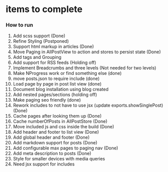# items to complete

### How to run 

1. Add scss support (Done)
2. Refine Styling (Postponed)
3. Support html markup in articles (Done)
4. Move Paging in AllPostView to action and stores to persist state (Done)
5. Add tags and Grouping
6. Add support for RSS feeds (Holding off)
7. Implement Breadcrumbs and three levels (Not needed for two levels)
8. Make NProgress work or find something else (done)
9. move posts.json to require include (done)
10. Load page by page in post list view (done)
11. Document blog installation using blog created
12. Add nested pages/sections (holding off)
13. Make paging seo friendly (done)
14. Rework includes to not have to use jsx (update exports.showSinglePost) (Done)
15. Cache pages after looking them up (Done)
16. Cache numberOfPosts in AllPostStore (Done)
17. Move included js and css inside the build (Done)
18. Add header and footer to list view (Done)
19. Add global header and footer (Done)
20. Add markdown support for posts (Done)
21. Add configurable max pages to paging nav (Done)
22. Add meta description to posts (Done)
23. Style for smaller devices with media queries
24. Need jsx support for includes